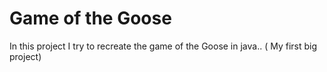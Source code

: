 # Game of the Goose
 In this project I try to recreate the game of the Goose in java.. ( My first big project)
